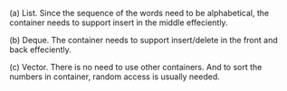 (a) List. Since the sequence of the words need to be alphabetical, the container needs to support insert in the middle effeciently.

(b) Deque. The container needs to support insert/delete in the front and back effeciently.

(c) Vector. There is no need to use other containers. And to sort the numbers in container, random access is usually needed.
